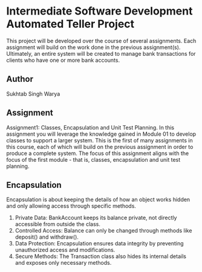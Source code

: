 # Intermediate Software Development Automated Teller Project
This project will be developed over the course of several assignments.  Each 
assignment will build on the work done in the previous assignment(s).  Ultimately, 
an entire system will be created to manage bank transactions for clients who 
have one or more bank accounts.

## Author
Sukhtab Singh Warya

## Assignment
Assignment1: Classes, Encapsulation and Unit Test Planning.
In this assignment you will leverage the knowledge gained in Module 01 to develop classes to support a larger system. This is the first of many assignments in this course, each of which will build on the previous assignment in order to produce a complete system. The focus of this assignment aligns with the focus of the first module - that is, classes, encapsulation and unit test planning.

## Encapsulation
Encapsulation is about keeping the details of how an object works hidden and only allowing access through specific methods.

1. Private Data: BankAccount keeps its balance private, not directly accessible from outside the class.
2. Controlled Access: Balance can only be changed through methods like deposit() and withdraw().
3. Data Protection: Encapsulation ensures data integrity by preventing unauthorized access and modifications.
4. Secure Methods: The Transaction class also hides its internal details and exposes only necessary methods.